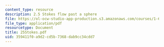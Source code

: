 ```yaml
---
content_type: resource
description: 2.5 Stokes flow past a sphere
file: https://ol-ocw-studio-app-production.s3.amazonaws.com/courses/1-63-advanced-fluid-dynamics-of-the-environment-fall-2002/359411f0a9d2cd5b7368dab9cc34cdd7_25Stokes.pdf
file_type: application/pdf
resourcetype: Document
title: 25Stokes.pdf
uid: 359411f0-a9d2-cd5b-7368-dab9cc34cdd7
---
```


